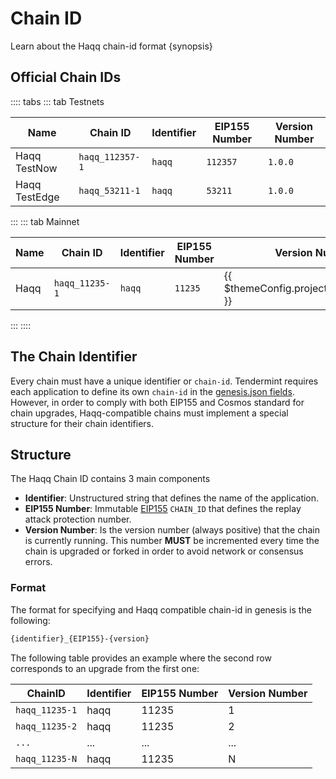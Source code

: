 <!--
order: 1
-->

# Chain ID

Learn about the Haqq chain-id format {synopsis}

## Official Chain IDs

:::: tabs
::: tab Testnets

| Name                              | Chain ID                                              | Identifier | EIP155 Number                                 | Version Number                                      |
|-----------------------------------|-------------------------------------------------------|------------|-----------------------------------------------|-----------------------------------------------------|
| Haqq TestNow | `haqq_112357-1` | `haqq`    | `112357` | `1.0.0` |
| Haqq TestEdge                | `haqq_53211-1` | `haqq`    | `53211` | `1.0.0`                                                 |

:::
::: tab Mainnet

| Name                                            | Chain ID                                      | Identifier | EIP155 Number                         | Version Number                            |
|-------------------------------------------------|-----------------------------------------------|------------|---------------------------------------|-------------------------------------------|
| Haqq | `haqq_11235-1` | `haqq`    | `11235` | {{ $themeConfig.project.version_number }} |
:::
::::


## The Chain Identifier

Every chain must have a unique identifier or `chain-id`. Tendermint requires each application to
define its own `chain-id` in the [genesis.json fields](https://docs.tendermint.com/master/spec/core/genesis.html#genesis-fields). However, in order to comply with both EIP155 and Cosmos standard for chain upgrades, Haqq-compatible chains must implement a special structure for their chain identifiers.

## Structure

The Haqq Chain ID contains 3 main components

- **Identifier**: Unstructured string that defines the name of the application.
- **EIP155 Number**: Immutable [EIP155](https://github.com/ethereum/EIPs/blob/master/EIPS/eip-155.md) `CHAIN_ID` that defines the replay attack protection number.
- **Version Number**: Is the version number (always positive) that the chain is currently running.
This number **MUST** be incremented every time the chain is upgraded or forked in order to avoid network or consensus errors.

### Format

The format for specifying and Haqq compatible chain-id in genesis is the following:

```bash
{identifier}_{EIP155}-{version}
```

The following table provides an example where the second row corresponds to an upgrade from the first one:

| ChainID        | Identifier | EIP155 Number | Version Number |
|----------------|------------|---------------|----------------|
| `haqq_11235-1` | haqq      | 11235          | 1              |
| `haqq_11235-2` | haqq      | 11235          | 2              |
| `...`          | ...        | ...           | ...            |
| `haqq_11235-N` | haqq      | 11235          | N              |

